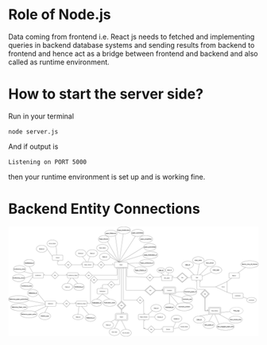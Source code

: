 # Role of Node.js
Data coming from frontend i.e. React js needs to fetched and implementing queries in backend database systems and sending results from backend to frontend and hence act as a bridge 
between frontend and backend and also called as runtime environment.

# How to start the server side?
Run in your terminal
```
node server.js
```
And if output is 
```
Listening on PORT 5000
```
then your runtime environment is set up and is working fine.

# Backend Entity Connections

![Output1](https://github.com/mrchocha/RPMS/blob/master/backend/images/ER_Diag_RPMS%20(2).png)
